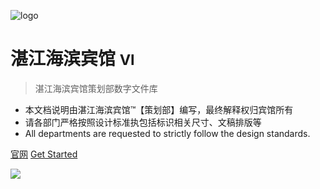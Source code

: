 <!-- _coverpage.md -->

![logo](_media/logo.png)

# 湛江海滨宾馆 <small>VI</small>

> 湛江海滨宾馆策划部数字文件库

- 本文档说明由湛江海滨宾馆™【策划部】编写，最终解释权归宾馆所有
- 请各部门严格按照设计标准执包括标识相关尺寸、文稿排版等
- All departments are requested to strictly follow the design standards.

[官网](https:///haibin.doc.footyun.top/)
[Get Started](#介绍)
<!-- 背景图片 -->

![](_media/bg.jpg)
